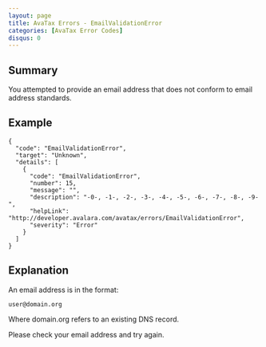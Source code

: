 ```yaml
---
layout: page
title: AvaTax Errors - EmailValidationError
categories: [AvaTax Error Codes]
disqus: 0
---
```


## Summary

You attempted to provide an email address that does not conform to email address standards.

## Example

    {
      "code": "EmailValidationError",
      "target": "Unknown",
      "details": [
        {
          "code": "EmailValidationError",
          "number": 15,
          "message": "",
          "description": "-0-, -1-, -2-, -3-, -4-, -5-, -6-, -7-, -8-, -9-",
          "helpLink": "http://developer.avalara.com/avatax/errors/EmailValidationError",
          "severity": "Error"
        }
      ]
    }

## Explanation

An email address is in the format:

    user@domain.org

Where domain.org refers to an existing DNS record.

Please check your email address and try again.

